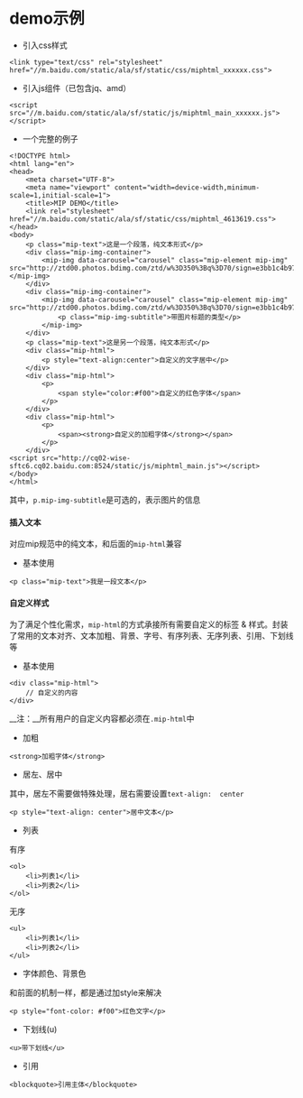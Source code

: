# demo示例

* 引入css样式

```
<link type="text/css" rel="stylesheet" href="//m.baidu.com/static/ala/sf/static/css/miphtml_xxxxxx.css">
```

* 引入js组件（已包含jq、amd）

```
<script src="//m.baidu.com/static/ala/sf/static/js/miphtml_main_xxxxxx.js"></script>
```

* 一个完整的例子

```
<!DOCTYPE html>
<html lang="en">
<head>
    <meta charset="UTF-8">
    <meta name="viewport" content="width=device-width,minimum-scale=1,initial-scale=1">
    <title>MIP DEMO</title>
    <link rel="stylesheet" href="//m.baidu.com/static/ala/sf/static/css/miphtml_4613619.css">
</head>
<body>
    <p class="mip-text">这是一个段落，纯文本形式</p>
    <div class="mip-img-container">
        <mip-img data-carousel="carousel" class="mip-element mip-img" src="http://ztd00.photos.bdimg.com/ztd/w%3D350%3Bq%3D70/sign=e3bb1c4b97ef76c6d0d2fd2ead2d8cc7/f703738da9773912b57d4b0bff198618367ae205.jpg"></mip-img>
    </div>
    <div class="mip-img-container">
        <mip-img data-carousel="carousel" class="mip-element mip-img" src="http://ztd00.photos.bdimg.com/ztd/w%3D350%3Bq%3D70/sign=e3bb1c4b97ef76c6d0d2fd2ead2d8cc7/f703738da9773912b57d4b0bff198618367ae205.jpg">
            <p class="mip-img-subtitle">带图片标题的类型</p>
        </mip-img>
    </div>
    <p class="mip-text">这是另一个段落，纯文本形式</p>
    <div class="mip-html">
        <p style="text-align:center">自定义的文字居中</p>
    </div>
    <div class="mip-html">
        <p>
            <span style="color:#f00">自定义的红色字体</span>
        </p>
    </div>
    <div class="mip-html">
        <p>
            <span><strong>自定义的加粗字体</strong></span>
        </p>
    </div>
<script src="http://cq02-wise-sftc6.cq02.baidu.com:8524/static/js/miphtml_main.js"></script>
</body>
</html>
```

其中，`p.mip-img-subtitle`是可选的，表示图片的信息

#### 插入文本

对应mip规范中的纯文本，和后面的`mip-html`兼容

* 基本使用

```
<p class="mip-text">我是一段文本</p>
```

#### 自定义样式

为了满足个性化需求，`mip-html`的方式承接所有需要自定义的标签 & 样式。封装了常用的文本对齐、文本加粗、背景、字号、有序列表、无序列表、引用、下划线等

* 基本使用

```
<div class="mip-html">
    // 自定义的内容
</div>
```

__注：__所有用户的自定义内容都必须在`.mip-html`中

* 加粗

```
<strong>加粗字体</strong>
```

* 居左、居中

其中，居左不需要做特殊处理，居右需要设置`text-align:  center`

```
<p style="text-align: center">居中文本</p>
```

* 列表

有序

```
<ol>
    <li>列表1</li>
    <li>列表2</li>
</ol>
```

无序

```
<ul>
    <li>列表1</li>
    <li>列表2</li>
</ul>
```

* 字体颜色、背景色

和前面的机制一样，都是通过加style来解决

```
<p style="font-color: #f00">红色文字</p>
```

* 下划线(u)

```
<u>带下划线</u>
```

* 引用

```
<blockquote>引用主体</blockquote>
```
